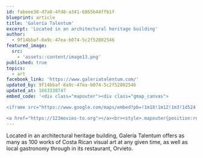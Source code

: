 ```yaml
---
id: fabeee38-d7a8-4fd8-a341-6865b44ffb1f
blueprint: article
title: 'Galería Talentum'
excerpt: 'Located in an architectural heritage building'
author:
  - 9f14bbaf-8a9c-47ea-b074-5c2f52882546
featured_image:
  src:
    - 'assets::content/image13.png'
published: true
topics:
  - art
facebook_link: 'https://www.galeriatalentum.com/'
updated_by: 9f14bbaf-8a9c-47ea-b074-5c2f52882546
updated_at: 1663330747
embed_code: '<div class="mapouter"><div class="gmap_canvas">

<iframe src="https://www.google.com/maps/embed?pb=!1m18!1m12!1m3!1d524.2268946580778!2d-84.07367652496399!3d9.937626645374742!2m3!1f0!2f0!3f0!3m2!1i1024!2i768!4f13.1!3m3!1m2!1s0x8fa0e361e6940fb9%3A0xa211fbf83827533e!2sGaler%C3%ADa%20Talentum!5e0!3m2!1ses!2sus!4v1663954701088!5m2!1ses!2sus" width="400" height="300" style="border:0;" allowfullscreen="" loading="lazy" referrerpolicy="no-referrer-when-downgrade"></iframe>

<a href="https://123movies-to.org"></a><br><style>.mapouter{position:relative;text-align:right;height:500px;width:1200px;}</style><style>.gmap_canvas {overflow:hidden;background:none!important;height:500px;width:1200px;}</style></div></div>'
---
```

Located in an architectural heritage building, Galería Talentum offers as many as 100 works of Costa Rican visual art at any given time, as well as local gastronomy through in its restaurant, Orvieto.